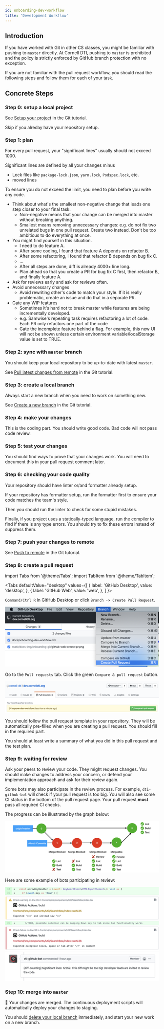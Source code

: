 ```yaml
---
id: onboarding-dev-workflow
title: 'Development Workflow'
---
```


## Introduction

If you have worked with Git in other CS classes, you might be familiar with pushing to `master`
directly. At Cornell DTI, pushing to `master` is prohibited and the policy is strictly enforced by
GitHub branch protection with no exception.

If you are not familiar with the pull request workflow, you should read the following steps and
follow them for each of your task.

## Concrete Steps

### Step 0: setup a local project

See [Setup your project](./onboarding-git#setup-your-project) in the Git tutorial.

Skip if you alreday have your repository setup.

### Step 1: plan

For every pull request, your "significant lines" usually should not exceed 1000.

Significant lines are defined by all your changes minus

- Lock files like `package-lock.json`, `yarn.lock`, `Podspec.lock`, etc.
- moved lines

To ensure you do not exceed the limit, you need to plan before you write any code.

- Think about what's the smallest non-negative change that leads one step closer to your final task.
  - Non-negative means that your change can be merged into master without breaking anything.
  - Smallest means removing unnecessary changes: e.g. do not fix two unrelated bugs in one pull
    request. Create two instead. Don't be too ambitious to do everything at once.
- You might find yourself in this situation.
  - I need to do feature A.
  - After some coding, I found that feature A depends on refactor B.
  - After some refactoring, I found that refactor B depends on bug fix C.
  - ...
  - After all steps are done, diff is already 4000+ line long.
  - Plan ahead so that you create a PR for bug fix C first, then refactor B, and finally feature A.
- Ask for reviews early and ask for reviews often.
- Avoid unnecessary changes
  - Avoid rewriting other's code to match your style.
    If it is really problematic, create an issue and do that in a separate PR.
- Gate any WIP features
  - Sometimes it's hard not to break master while features are being incrementally developed.
  - e.g. Samwise's repeating task requires refactoring a lot of code. Each PR only refactors one
    part of the code
  - Gate the incomplete feature behind a flag. For example, this new UI will not be shown unless
    certain environment variable/localStorage value is set to TRUE.

### Step 2: sync with `master` branch

You should keep your local repository to be up-to-date with latest `master`.

See [Pull latest changes from remote](./onboarding-git#pull-latest-changes-from-remote) in the Git
tutorial.

### Step 3: create a local branch

Always start a new branch when you need to work on something new.

See [Create a new branch](./onboarding-git#create-a-new-branch) in the Git tutorial.

### Step 4: make your changes

This is the coding part. You should write good code. Bad code will not pass code review.

### Step 5: test your changes

You should find ways to prove that your changes work.
You will need to document this in your pull request comment later.

### Step 6: checking your code quality

Your repository should have linter or/and formatter already setup.

If your repository has formatter setup, run the formatter first to ensure your code matches the
team's style.

Then you should run the linter to check for some stupid mistakes.

Finally, if you project uses a statically-typed language, run the compiler to find if there is any
type errors. You should try to fix these errors instead of suppress them.

### Step 7: push your changes to remote

See [Push to remote](./onboarding-git#push-to-remote) in the Git tutorial.

### Step 8: create a pull request

import Tabs from '@theme/Tabs';
import TabItem from '@theme/TabItem';

<Tabs
defaultValue="desktop"
values={[
{ label: 'GitHub Desktop', value: 'desktop', },
{ label: 'GitHub Web', value: 'web', },
]
}>
<TabItem value="desktop">

`Command/Ctrl R` in GitHub Desktop or click `Branch -> Create Pull Request`.

![GitHub Desktop Create PR](/docs-img/onboarding-dev-workflow/github-desktop-create-pr.png)

</TabItem>
<TabItem value="web">

Go to the `Pull requests` tab. Click the green `Compare & pull request` button.

![GitHub Web Create PR](/docs-img/onboarding-dev-workflow/github-web-create-pr.png)

</TabItem>
</Tabs>

You should follow the pull request template in your repository. They will be automatically
pre-filled when you are creating a pull request. You should fill in the required part.

You should at least write a summary of what you did in this pull request and the test plan.

### Step 9: waiting for review

Ask your peers to review your code. They might request changes. You should make changes to address
your concern, or defend your implementation approach and ask for their review again.

Some bots may also participate in the review process. For example, `dti-github-bot` will check if
your pull request is too big. You will also see some CI status in the bottom of the pull request
page. Your pull request **must** pass all required CI checks.

The progress can be illustrated by the graph below:

![Required Checks](/docs-img/onboarding-dev-workflow/required-checks.png)

Here are some example of bots participating in review:

![Error Annotation](/docs-img/onboarding-dev-workflow/linter-error-annotation.png)
![PR Too Big](/docs-img/onboarding-dev-workflow/dti-github-bot-pr-too-big.png)

### Step 10: merge into `master`

:tada: Your changes are merged. The continuous deployment scripts will automatically deploy your
changes to staging.

You should [delete your local branch](./onboarding-git#delete-a-branch) immediately, and start
your new work on a new branch.
